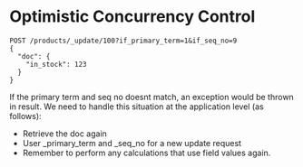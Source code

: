 # Optimistic Concurrency Control

```
POST /products/_update/100?if_primary_term=1&if_seq_no=9
{
  "doc": {
    "in_stock": 123
  }
}
```
If the primary term and seq no doesnt match, an exception would be thrown in result.
We need to handle this situation at the application level (as follows):
* Retrieve the doc again
* User _primary_term and _seq_no for a new update request
* Remember to perform any calculations that use field values again.